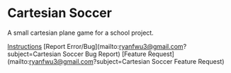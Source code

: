 # Cartesian Soccer
A small cartesian plane game for a school project.

[Instructions](https://docs.google.com/document/d/1_Ypcv5MNXvraEladhVx8APi1pP1-cqpxrW7VaE0nJ4w/edit?usp=sharing)
[Report Error/Bug](mailto:ryanfwu3@gmail.com?subject=Cartesian Soccer Bug Report)
[Feature Request](mailto:ryanfwu3@gmail.com?subject=Cartesian Soccer Feature Request)
